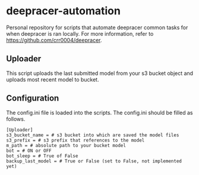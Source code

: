 # deepracer-automation
Personal repository for scripts that automate deepracer common tasks for when deepracer is ran locally. For more information, refer to https://github.com/crr0004/deepracer.

## Uploader
This script uploads the last submitted model from your s3 bucket object and uploads most recent model to bucket.

## Configuration

The config.ini file is loaded into the scripts.
The config.ini should be filled as follows.

```
[Uploader]
s3_bucket_name = # s3 bucket into which are saved the model files
s3_prefix = # s3 prefix that references to the model
m_path = # absolute path to your bucket model
bot = # ON or OFF
bot_sleep = # True of False
backup_last_model = # True or False (set to False, not implemented yet)
```
